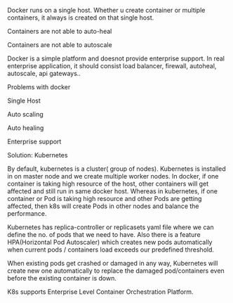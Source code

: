 Docker runs on a single host.  Whether u create container or multiple containers, it always is created on that single host.  

Containers are not able to auto-heal 

Containers are not able to autoscale 

Docker is a simple platform and doesnot provide enterprise support. In real enterprise application, it should consist load balancer, firewall, autoheal, autoscale, api gateways.. 

 

 

Problems with docker 

Single Host 

Auto scaling 

Auto healing 

Enterprise support  

 

Solution: Kubernetes 

 

By default, kubernetes is a cluster( group of nodes). Kubernetes is installed in on master node and we create multiple worker nodes. In docker, if one container is taking high resource of the host, other containers will get affected and still run in same docker host. Whereas in kubernetes, if one container or Pod is taking high resource and other Pods are getting affected, then k8s will create Pods in other nodes and balance the performance. 

 

Kubernetes has replica-controller or replicasets yaml file where we can define the no. of pods that we need to have. Also there is a feature HPA(Horizontal Pod Autoscaler) which creates new pods automatically when current pods / containers load exceeds our predefined threshold. 

 

When existing pods get crashed or damaged in any way, Kubernetes will create new one automatically to replace the damaged pod/containers even before the existing container is down. 

 

K8s supports Enterprise Level Container Orchestration Platform.  
